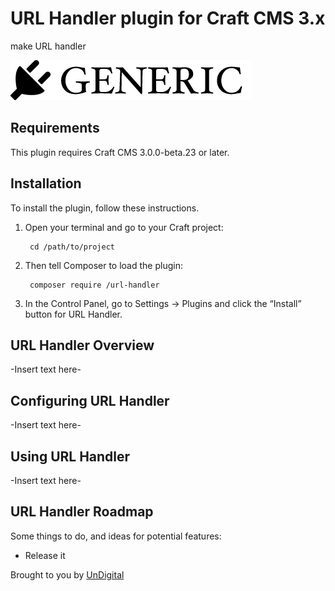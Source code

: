 # URL Handler plugin for Craft CMS 3.x

make URL handler

![Screenshot](resources/img/plugin-logo.png)

## Requirements

This plugin requires Craft CMS 3.0.0-beta.23 or later.

## Installation

To install the plugin, follow these instructions.

1. Open your terminal and go to your Craft project:

        cd /path/to/project

2. Then tell Composer to load the plugin:

        composer require /url-handler

3. In the Control Panel, go to Settings → Plugins and click the “Install” button for URL Handler.

## URL Handler Overview

-Insert text here-

## Configuring URL Handler

-Insert text here-

## Using URL Handler

-Insert text here-

## URL Handler Roadmap

Some things to do, and ideas for potential features:

* Release it

Brought to you by [UnDigital](https://undigital.com.au/)
